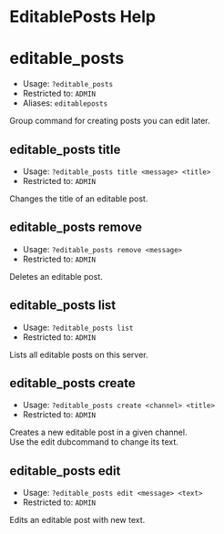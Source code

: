 # EditablePosts Help

# editable_posts
 - Usage: `?editable_posts `
 - Restricted to: `ADMIN`
 - Aliases: `editableposts`

Group command for creating posts you can edit later.

## editable_posts title
 - Usage: `?editable_posts title <message> <title> `
 - Restricted to: `ADMIN`

Changes the title of an editable post.

## editable_posts remove
 - Usage: `?editable_posts remove <message> `
 - Restricted to: `ADMIN`

Deletes an editable post.

## editable_posts list
 - Usage: `?editable_posts list `
 - Restricted to: `ADMIN`

Lists all editable posts on this server.

## editable_posts create
 - Usage: `?editable_posts create <channel> <title> `
 - Restricted to: `ADMIN`

Creates a new editable post in a given channel.<br/>Use the edit dubcommand to change its text.

## editable_posts edit
 - Usage: `?editable_posts edit <message> <text> `
 - Restricted to: `ADMIN`

Edits an editable post with new text.

